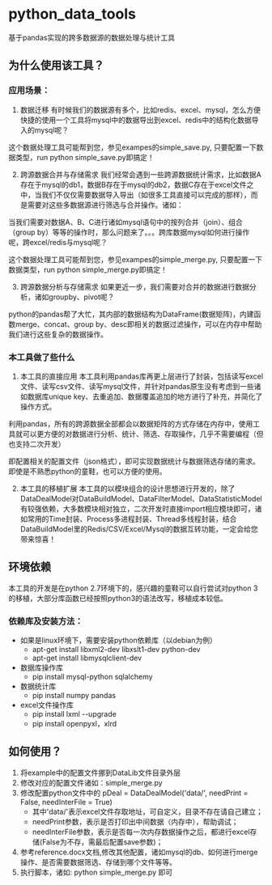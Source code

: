 # python_data_tools
基于pandas实现的跨多数据源的数据处理与统计工具

## 为什么使用该工具？
### 应用场景：
1. 数据迁移
有时候我们的数据源有多个，比如redis、excel、mysql，怎么方便快捷的使用一个工具将mysql中的数据导出到excel、redis中的结构化数据导入的mysql呢？

这个数据处理工具可能帮到您，参见exampes的simple_save.py, 只要配置一下数据类型，run python simple_save.py即搞定！

2. 跨源数据合并与存储需求
我们经常会遇到一些跨源数据统计需求，比如数据A存在于mysql的db1，数据B存在于mysql的db2，数据C存在于excel文件之中，当我们不仅仅需要数据导入导出（如很多工具直接可以完成的那样），而是需要对这些多数据源进行筛选与合并操作。诸如：

当我们需要对数据A、B、C进行诸如mysql语句中的按列合并（join）、组合（group by）等等的操作时，那么问题来了。。。跨库数据mysql如何进行操作呢，跨excel/redis与mysql呢？

这个数据处理工具可能帮到您，参见exampes的simple_merge.py, 只要配置一下数据类型，run python simple_merge.py即搞定！

3. 跨源数据分析与存储需求
如果更近一步，我们需要对合并的数据进行数据分析，诸如groupby、pivot呢？

python的pandas帮了大忙，其内部的数据结构为DataFrame(数据矩阵)，内建函数merge、concat、group by、desc即相关的数据过滤操作，可以在内存中帮助我们进行这些复杂的数据操作。

### 本工具做了些什么
1. 本工具的直接应用
本工具利用pandas库再更上层进行了封装，包括读写excel文件、读写csv文件、读写mysql文件，并针对pandas原生没有考虑到一些诸如数据库unique key、去重追加、数据覆盖追加的地方进行了补充，并简化了操作方式。

利用pandas，所有的跨源数据全部都会以数据矩阵的方式存储在内存中，使用工具就可以更方便的对数据进行分析、统计、筛选、存取操作，几乎不需要编程（但也支持二次开发）

即配置相关的配置文件（json格式），即可实现数据统计与数据筛选存储的需求。即使是不熟悉python的童鞋，也可以方便的使用。

2. 本工具的移植扩展
本工具的以模块组合的设计思想进行开发的，除了DataDealModel对DataBuildModel、DataFilterModel、DataStatisticModel有较强依赖，大多数模块相对独立，二次开发时直接import相应模块即可，诸如常用的Time封装、Process多进程封装、Thread多线程封装，结合DataBuildModel里的Redis/CSV/Excel/Mysql的数据互转功能，一定会给您带来惊喜！

## 环境依赖
本工具的开发是在python 2.7环境下的，感兴趣的童鞋可以自行尝试对python 3的移植，大部分库函数已经按照python3的语法改写，移植成本较低。

### 依赖库及安装方法：
* 如果是linux环境下，需要安装python依赖库（以debian为例）
	+ apt-get install libxml2-dev libxslt1-dev python-dev
	+ apt-get install libmysqlclient-dev
* 数据库操作库
	+ pip install mysql-python sqlalchemy
* 数据统计库
	+ pip install numpy pandas
* excel文件操作库
	+ pip install lxml --upgrade
	+ pip install openpyxl，xlrd

## 如何使用？
1. 将example中的配置文件挪到DataLib文件目录外层
2. 修改对应的配置文件诸如：simple_merge.py
3. 修改配置python文件中的
	pDeal = DataDealModel('data/', needPrint = False, needInterFile = True)
 	- 其中'data/'表示excel文件存取地址，可自定义，目录不存在请自己建立；
	- needPrint参数，表示是否打印出中间数据（内存中），帮助调试；
	- needInterFile参数，表示是否每一次内存数据操作之后，都进行excel存储(False为不存，需最后配置save参数)；
4. 参考reference.docx文档,修改其他配置，诸如mysql的db、如何进行merge操作、是否需要数据筛选、存储到哪个文件等等。
5. 执行脚本，诸如: python simple_merge.py 即可
